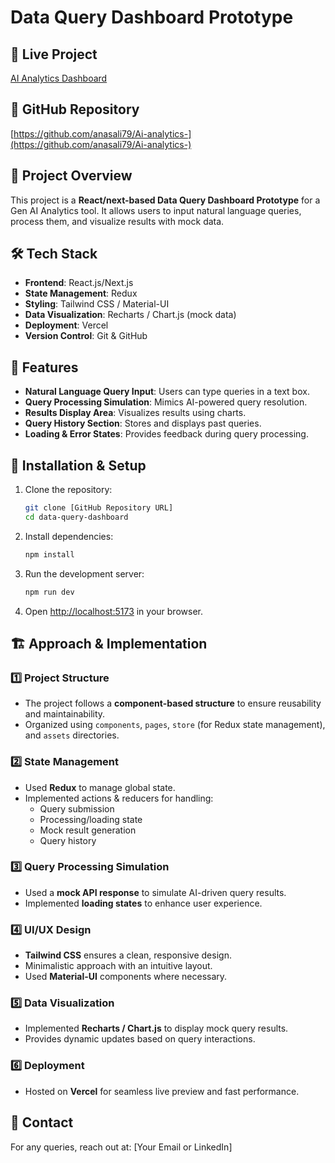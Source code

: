 # Data Query Dashboard Prototype

## 🚀 Live Project

[AI Analytics Dashboard](https://ai-analytics-sand.vercel.app/)

## 📂 GitHub Repository

[https://github.com/anasali79/Ai-analytics-](https://github.com/anasali79/Ai-analytics-)

## 📌 Project Overview

This project is a **React/next-based Data Query Dashboard Prototype** for a Gen AI Analytics tool. It allows users to input natural language queries, process them, and visualize results with mock data.

## 🛠️ Tech Stack

- **Frontend**: React.js/Next.js
- **State Management**: Redux
- **Styling**: Tailwind CSS / Material-UI
- **Data Visualization**: Recharts / Chart.js (mock data)
- **Deployment**: Vercel
- **Version Control**: Git & GitHub

## 🎯 Features

- **Natural Language Query Input**: Users can type queries in a text box.
- **Query Processing Simulation**: Mimics AI-powered query resolution.
- **Results Display Area**: Visualizes results using charts.
- **Query History Section**: Stores and displays past queries.
- **Loading & Error States**: Provides feedback during query processing.

## 📖 Installation & Setup

1. Clone the repository:
   ```bash
   git clone [GitHub Repository URL]
   cd data-query-dashboard
   ```
2. Install dependencies:
   ```bash
   npm install
   ```
3. Run the development server:
   ```bash
   npm run dev
   ```
4. Open [http://localhost:5173](http://localhost:5173) in your browser.

## 🏗️ Approach & Implementation

### **1️⃣ Project Structure**

- The project follows a **component-based structure** to ensure reusability and maintainability.
- Organized using `components`, `pages`, `store` (for Redux state management), and `assets` directories.

### **2️⃣ State Management**

- Used **Redux** to manage global state.
- Implemented actions & reducers for handling:
  - Query submission
  - Processing/loading state
  - Mock result generation
  - Query history

### **3️⃣ Query Processing Simulation**

- Used a **mock API response** to simulate AI-driven query results.
- Implemented **loading states** to enhance user experience.

### **4️⃣ UI/UX Design**

- **Tailwind CSS** ensures a clean, responsive design.
- Minimalistic approach with an intuitive layout.
- Used **Material-UI** components where necessary.

### **5️⃣ Data Visualization**

- Implemented **Recharts / Chart.js** to display mock query results.
- Provides dynamic updates based on query interactions.

### **6️⃣ Deployment**

- Hosted on **Vercel** for seamless live preview and fast performance.

## 📩 Contact

For any queries, reach out at: [Your Email or LinkedIn]


